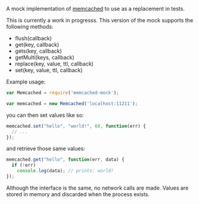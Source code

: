 A mock implementation of [memcached](https://www.npmjs.com/package/memcached) to use as a replacement in tests.

This is currently a work in progresss. This version of the mock supports the following methods:

 * flush(callback)
 * get(key, callback)
 * gets(key, callback)
 * getMulti(keys, callback)
 * replace(key, value, ttl, callback)
 * set(key, value, ttl, callback)

Example usage:

```javascript
var Memcached = require('memcached-mock');

var memcached = new Memcached('localhost:11211');
```

you can then set values like so:

```javascript
memcached.set("hello", "world!", 60, function(err) {
  // ...
});
```

and retrieve those same values:

```javascript
memcached.get("hello", function(err, data) {
  if (!err)
    console.log(data); // prints: world!
});
```

Although the interface is the same, no network calls are made. Values are stored in memory and discarded when the process exists.
